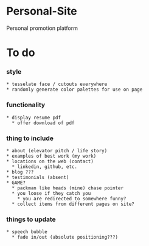 # Personal-Site
Personal promotion platform 

# To do

  ### style
    * tesselate face / cutouts everywhere
    * randomly generate color palettes for use on page
    
  ### functionality
    * display resume pdf
      * offer download of pdf

  ### thing to include
    * about (elevator pitch / life story)
    * examples of best work (my work)
    * locations on the web (contact)
      * linkedin, github, etc.
    * blog ???
    * testimonials (absent)
    * GAME?
      * packman like heads (mine) chase pointer
      * you loose if they catch you 
        * you are redirected to somewhere funny?
      * collect items from different pages on site?

  ### things to update
    * speech bubble
      * fade in/out (absolute positioning???)
